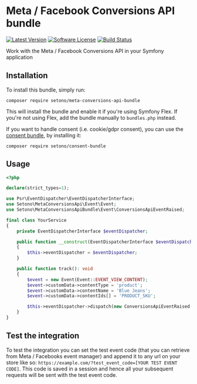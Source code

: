 # Meta / Facebook Conversions API bundle

[![Latest Version][ico-version]][link-packagist]
[![Software License][ico-license]](LICENSE)
[![Build Status][ico-github-actions]][link-github-actions]

Work with the Meta / Facebook Conversions API in your Symfony application

## Installation

To install this bundle, simply run:

```shell
composer require setono/meta-conversions-api-bundle
```

This will install the bundle and enable it if you're using Symfony Flex. If you're not using Flex, add the bundle
manually to `bundles.php` instead.

If you want to handle consent (i.e. cookie/gdpr consent), you can use the [consent bundle](https://github.com/Setono/ConsentBundle), by installing it:

```shell
composer require setono/consent-bundle
```

## Usage

```php
<?php

declare(strict_types=1);

use Psr\EventDispatcher\EventDispatcherInterface;
use Setono\MetaConversionsApi\Event\Event;
use Setono\MetaConversionsApiBundle\Event\ConversionsApiEventRaised;

final class YourService
{
    private EventDispatcherInterface $eventDispatcher;

    public function __construct(EventDispatcherInterface $eventDispatcher)
    {
        $this->eventDispatcher = $eventDispatcher;
    }

    public function track(): void
    {
        $event = new Event(Event::EVENT_VIEW_CONTENT);
        $event->customData->contentType = 'product';
        $event->customData->contentName = 'Blue Jeans';
        $event->customData->contentIds[] = 'PRODUCT_SKU';

        $this->eventDispatcher->dispatch(new ConversionsApiEventRaised($event));
    }
}
```

## Test the integration

To test the integration you can set the test event code (that you can retrieve from Meta / Facebooks event manager) and
append it to any url on your store like so: `https://example.com/?test_event_code=[YOUR TEST EVENT CODE]`. This code is
saved in a session and hence all your subsequent requests will be sent with the test event code.

[ico-version]: https://poser.pugx.org/setono/meta-conversions-api-bundle/v/stable
[ico-license]: https://poser.pugx.org/setono/meta-conversions-api-bundle/license
[ico-github-actions]: https://github.com/Setono/MetaConversionsApiBundle/workflows/build/badge.svg

[link-packagist]: https://packagist.org/packages/setono/meta-conversions-api-bundle
[link-github-actions]: https://github.com/Setono/MetaConversionsApiBundle/actions
